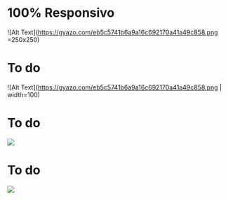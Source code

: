 # 100% Responsivo
![Alt Text](https://gyazo.com/eb5c5741b6a9a16c692170a41a49c858.png =250x250)

# To do
![Alt Text](https://gyazo.com/eb5c5741b6a9a16c692170a41a49c858.png | width=100)

# To do
![]([[/other/mobile_exemple.gif|width=400px]])


# To do
![](/other/mobile_exemple.gif)
